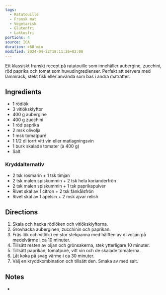 ```yaml
---
tags:
  - Ratatouille
  - Fransk mat
  - Vegetarisk
  - Glutenfri
  - Laktosfri
portions: 4
source: ICA
duration: >60 min
modified: 2024-04-22T18:11:26+02:00
---
```


Ett klassiskt franskt recept på ratatouille som innehåller aubergine, zucchini, röd paprika och tomat som huvudingredienser. Perfekt att servera med lammrack, stekt fisk eller använda som bas i andra maträtter.

## Ingredients
- 1 rödlök
- 3 vitlöksklyftor
- 400 g aubergine
- 400 g zucchini
- 1 röd paprika
- 2 msk olivolja
- 1 msk tomatpuré
- 1 1/2 dl torrt vitt vin eller matlagningsvin
- 1 burk skalade tomater (à 400 g)
- Salt

### Kryddalternativ
- 2 tsk rosmarin + 1 tsk timjan
- 2 tsk malen spiskummin + 2 tsk hela korianderfrön
- 2 tsk malen spiskummin + 1 tsk paprikapulver
- Rivet skal av 1 citron + 2 tsk fänkålsfrön
- Rivet skal av 1 apelsin + 2 msk ajvar relish

## Directions
1. Skala och hacka rödlöken och vitlöksklyftorna.
2. Grovhacka auberginen, zucchinin och paprikan.
3. Fräs lök och vitlök i en stor stekpanna med hälften av olivoljan på medelvärme i ca 10 minuter.
4. Tillsätt resten av oljan och grönsakerna, stek ytterligare 10 minuter.
5. Tillsätt paprikan, tomatpuré, vitt vin och de skalade tomaterna.
6. Låt koka på svag värme i ca 30 minuter.
7. Välj en kryddkombination och tillsätt den. Smaka av med salt.

## Notes
- 